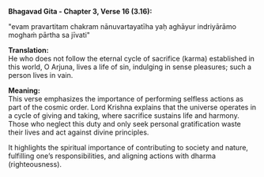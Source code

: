 **Bhagavad Gita - Chapter 3, Verse 16 (3.16):**

"evam pravartitam chakram nānuvartayatīha yaḥ
aghāyur indriyārāmo moghaṁ pārtha sa jīvati"

**Translation:**         
He who does not follow the eternal cycle of sacrifice (karma) established in this world, O Arjuna, lives a life of sin, indulging in sense pleasures; such a person lives in vain.

**Meaning:**        
This verse emphasizes the importance of performing selfless actions as part of the cosmic order. Lord Krishna explains that the universe operates in a cycle of giving and taking, where sacrifice sustains life and harmony. Those who neglect this duty and only seek personal gratification waste their lives and act against divine principles.

It highlights the spiritual importance of contributing to society and nature, fulfilling one’s responsibilities, and aligning actions with dharma (righteousness).
